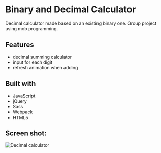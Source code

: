 # Binary and Decimal Calculator
Decimal calculator made based on an existing binary one. Group project using mob programming.

## Features
* decimal summing calculator
* input for each digit
* refresh animation when adding

## Built with
* JavaScript
* jQuery
* Sass
* Webpack
* HTML5
## Screen shot: 

![Decimal calculator](https://i.imgur.com/Za75g5U.png)

